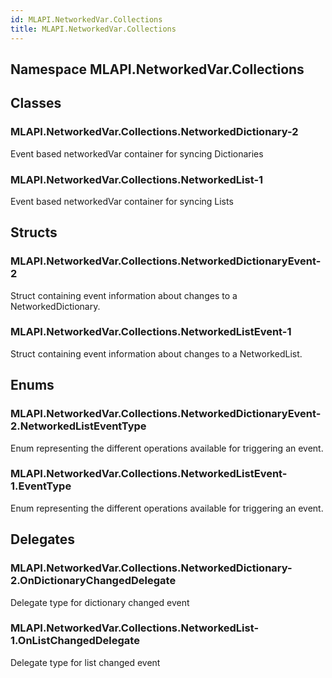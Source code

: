 ```yaml
---  
id: MLAPI.NetworkedVar.Collections  
title: MLAPI.NetworkedVar.Collections  
---
```


## Namespace MLAPI.NetworkedVar.Collections

<div class="markdown level0 summary">

</div>

<div class="markdown level0 conceptual">

</div>

<div class="markdown level0 remarks">

</div>

## Classes

### MLAPI.NetworkedVar.Collections.NetworkedDictionary-2

<div class="section">

Event based networkedVar container for syncing Dictionaries

</div>

### MLAPI.NetworkedVar.Collections.NetworkedList-1

<div class="section">

Event based networkedVar container for syncing Lists

</div>

## Structs

### MLAPI.NetworkedVar.Collections.NetworkedDictionaryEvent-2

<div class="section">

Struct containing event information about changes to a
NetworkedDictionary.

</div>

### MLAPI.NetworkedVar.Collections.NetworkedListEvent-1

<div class="section">

Struct containing event information about changes to a NetworkedList.

</div>

## Enums

### MLAPI.NetworkedVar.Collections.NetworkedDictionaryEvent-2.NetworkedListEventType

<div class="section">

Enum representing the different operations available for triggering an
event.

</div>

### MLAPI.NetworkedVar.Collections.NetworkedListEvent-1.EventType

<div class="section">

Enum representing the different operations available for triggering an
event.

</div>

## Delegates

### MLAPI.NetworkedVar.Collections.NetworkedDictionary-2.OnDictionaryChangedDelegate

<div class="section">

Delegate type for dictionary changed event

</div>

### MLAPI.NetworkedVar.Collections.NetworkedList-1.OnListChangedDelegate

<div class="section">

Delegate type for list changed event

</div>
